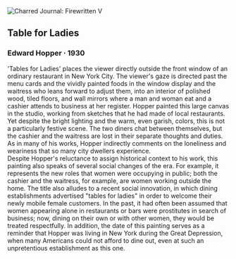 <div class="artwork-of-the-day">
  <div class="container">
    <div class="img-wrapper">
      <img
        src="https://uploads7.wikiart.org/images/edward-hopper/tables-for-ladies-1930.jpg!Large.jpg"
        alt="Charred Journal: Firewritten V" />
    </div>
    <div class="artwork-detail">
      <div class="artwork-origin"> 
        <h2 class="artwork-name">Table for Ladies</h2>
        <h3 class="artist">
          Edward Hopper
                    ·  1930
        </h3>
      </div>
      <p class="description">
        <span class="artwork-description-text ng-binding" ng-bind-html="viewModel.ArtworkOfTheDay.Description | unsafe">'Tables for Ladies' places the viewer directly outside the front window of an ordinary restaurant in New York City. The viewer's gaze is directed past the menu cards and the vividly painted foods in the window display and the waitress who leans forward to adjust them, into an interior of polished wood, tiled floors, and wall mirrors where a man and woman eat and a cashier attends to business at her register. Hopper painted this large canvas in the studio, working from sketches that he had made of local restaurants. Yet despite the bright lighting and the warm, even garish, colors, this is not a particularly festive scene. The two diners chat between themselves, but the cashier and the waitress are lost in their separate thoughts and duties. As in many of his works, Hopper indirectly comments on the loneliness and weariness that so many city dwellers experience.
<br>Despite Hopper's reluctance to assign historical context to his work, this painting also speaks of several social changes of the era. For example, it represents the new roles that women were occupying in public; both the cashier and the waitress, for example, are women working outside the home. The title also alludes to a recent social innovation, in which dining establishments advertised "tables for ladies" in order to welcome their newly mobile female customers. In the past, it had often been assumed that women appearing alone in restaurants or bars were prostitutes in search of business; now, dining on their own or with other women, they would be treated respectfully. In addition, the date of this painting serves as a reminder that Hopper was living in New York during the Great Depression, when many Americans could not afford to dine out, even at such an unpretentious establishment as this one.</span>
                        <div class="text-shadow-container" ng-show="showShadow" style=""></div>
      </p>
    </div>
  </div>

</div>
